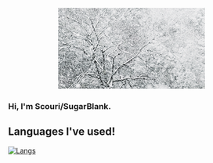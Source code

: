 <p align="center">
  <img src="https://github.com/SugarBlank/SugarBlank/blob/main/assets/Snow.gif">
</p>

### Hi, I'm Scouri/SugarBlank.

## Languages I've used!

[![Langs](https://github-readme-stats.vercel.app/api/top-langs/?username=SugarBlank&layout=compact&theme=nord)](https://github.com/anuraghazra/github-readme-stats)

<!--
**SugarBlank/SugarBlank** is a ✨ _special_ ✨ repository because its `README.md` (this file) appears on your GitHub profile.

Here are some ideas to get you started:

- 🔭 I’m currently working on ...
- 🌱 I’m currently learning ...
- 👯 I’m looking to collaborate on ...
- 🤔 I’m looking for help with ...
- 💬 Ask me about ...
- 📫 How to reach me: ...
- 😄 Pronouns: ...
- ⚡ Fun fact: ...
-->
